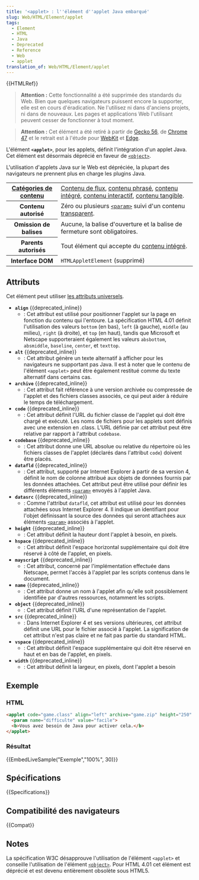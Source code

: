 ```yaml
---
title: '<applet> : l''élément d''applet Java embarqué'
slug: Web/HTML/Element/applet
tags:
  - Element
  - HTML
  - Java
  - Deprecated
  - Reference
  - Web
  - applet
translation_of: Web/HTML/Element/applet
---
```

{{HTMLRef}}

> **Attention :** Cette fonctionnalité a été supprimée des standards du Web. Bien que quelques navigateurs puissent encore la supporter, elle est en cours d'éradication. Ne l'utilisez ni dans d'anciens projets, ni dans de nouveaux. Les pages et applications Web l'utilisant peuvent cesser de fonctionner à tout moment.

> **Attention :** Cet élément a été retiré à partir de [Gecko 56](https://bugzilla.mozilla.org/show_bug.cgi?id=1279218), de [Chrome 47](https://bugs.chromium.org/p/chromium/issues/detail?id=470301) et le retrait est à l'étude pour [WebKit](https://bugs.webkit.org/show_bug.cgi?id=157926) et [Edge](https://developer.microsoft.com/fr/microsoft-edge/platform/issues/11946645/).

L'élément **`<applet>`**, pour les applets, définit l'intégration d'un applet Java. Cet élément est désormais déprécié en faveur de [`<object>`](/fr/docs/Web/HTML/Element/object).

L'utilisation d'applets Java sur le Web est dépréciée, la plupart des navigateurs ne prennent plus en charge les plugins Java.

<table class="properties">
  <tbody>
    <tr>
      <th scope="row">
        <a href="/fr/docs/Web/Guide/HTML/Content_categories"
          >Catégories de contenu</a
        >
      </th>
      <td>
        <a href="/fr/docs/Web/Guide/HTML/Content_categories#flow_content"
          >Contenu de flux</a
        >,
        <a href="/fr/docs/Web/Guide/HTML/Content_categories#phrasing_content"
          >contenu phrasé</a
        >,
        <a href="/fr/docs/Web/Guide/HTML/Content_categories#embedded_content"
          >contenu intégré</a
        >,
        <a href="/fr/docs/Web/Guide/HTML/Content_categories#interactive_content"
          >contenu interactif</a
        >,
        <a href="/fr/docs/Web/Guide/HTML/Content_categories#palpable_content"
          >contenu tangible</a
        >.
      </td>
    </tr>
    <tr>
      <th scope="row">Contenu autorisé</th>
      <td>
        Zéro ou plusieurs
        <a href="/fr/docs/Web/HTML/Element/param"><code>&#x3C;param></code></a>
        suivi d'un contenu
        <a
          href="/fr/docs/Web/Guide/HTML/Content_categories#transparent_content_model"
          >transparent</a
        >.
      </td>
    </tr>
    <tr>
      <th scope="row">Omission de balises</th>
      <td>
        Aucune, la balise d'ouverture et la balise de fermeture sont
        obligatoires.
      </td>
    </tr>
    <tr>
      <th scope="row">Parents autorisés</th>
      <td>
        Tout élément qui accepte du
        <a href="/fr/docs/Web/Guide/HTML/Content_categories#embedded_content"
          >contenu intégré</a
        >.
      </td>
    </tr>
    <tr>
      <th scope="row">Interface DOM</th>
      <td><code>HTMLAppletElement</code> (supprimé)</td>
    </tr>
  </tbody>
</table>

## Attributs

Cet élément peut utiliser [les attributs universels](/fr/docs/Web/HTML/Global_attributes).

- **`align`** {{deprecated_inline}}
  - : Cet attribut est utilisé pour positionner l'applet sur la page en fonction du contenu qui l'entoure. La spécification HTML 4.01 définit l'utilisation des valeurs `bottom` (en bas), `left` (à gauche), `middle` (au milieu), `right` (à droite), et `top` (en haut), tandis que Microsoft et Netscape supporteraient également les valeurs `absbottom`, `absmiddle`, `baseline`, `center`, et `texttop`.
- **`alt`** {{deprecated_inline}}
  - : Cet attribut génère un texte alternatif à afficher pour les navigateurs ne supportant pas Java. Il est à noter que le contenu de l'élément `<applet>` peut être également restitué comme du texte alternatif dans certains cas.
- **`archive`** {{deprecated_inline}}
  - : Cet attribut fait référence à une version archivée ou compressée de l'applet et des fichiers classes associés, ce qui peut aider à réduire le temps de téléchargement.
- **`code`** {{deprecated_inline}}
  - : Cet attribut définit l'URL du fichier classe de l'applet qui doit être chargé et exécuté. Les noms de fichiers pour les applets sont définis avec une extension en .class. L'URL définie par cet attribut peut être relative par rapport à l'attribut `codebase`.
- **`codebase`** {{deprecated_inline}}
  - : Cet attribut donne une URL absolue ou relative du répertoire où les fichiers classes de l'applet (déclarés dans l'attribut `code`) doivent être placés.
- **`datafld`** {{deprecated_inline}}
  - : Cet attribut, supporté par Internet Explorer à partir de sa version 4, définit le nom de colonne attribué aux objets de données fournis par les données attachées. Cet attribut peut être utilisé pour définir les différents éléments [`<param>`](/fr/docs/Web/HTML/Element/param) envoyés à l'applet Java.
- **`datasrc`** {{deprecated_inline}}
  - : Comme l'attribut `datafld`, cet attribut est utilisé pour les données attachées sous Internet Explorer 4. Il indique un identifiant pour l'objet définissant la source des données qui seront attachées aux éléments [`<param>`](/fr/docs/Web/HTML/Element/param) associés à l'applet.
- **`height`** {{deprecated_inline}}
  - : Cet attribut définit la hauteur dont l'applet à besoin, en pixels.
- **`hspace`** {{deprecated_inline}}
  - : Cet attribut définit l'espace horizontal supplémentaire qui doit être réservé à côté de l'applet, en pixels.
- **`mayscript`** {{deprecated_inline}}
  - : Cet attribut, concerné par l'implémentation effectuée dans Netscape, permet l'accès à l'applet par les scripts contenus dans le document.
- **`name`** {{deprecated_inline}}
  - : Cet attribut donne un nom à l'applet afin qu'elle soit possiblement identifiée par d'autres ressources, notamment les scripts.
- **`object`** {{deprecated_inline}}
  - : Cet attribut définit l'URL d'une représentation de l'applet.
- **`src`** {{deprecated_inline}}
  - : Dans Internet Explorer 4 et ses versions ultérieures, cet attribut définit une URL pour le fichier associé à l'applet. La signification de cet attribut n'est pas claire et ne fait pas partie du standard HTML.
- **`vspace`** {{deprecated_inline}}
  - : Cet attribut définit l'espace supplémentaire qui doit être réservé en haut et en bas de l'applet, en pixels.
- **`width`** {{deprecated_inline}}
  - : Cet attribut définit la largeur, en pixels, dont l'applet a besoin

## Exemple

### HTML

```html
<applet code="game.class" align="left" archive="game.zip" height="250" width="350">
  <param name="difficulte" value="facile">
  <b>Vous avez besoin de Java pour activer cela.</b>
</applet>
```

### Résultat

{{EmbedLiveSample("Exemple","100%", 30)}}

## Spécifications

{{Specifications}}

## Compatibilité des navigateurs

{{Compat}}

## Notes

La spécification W3C désapprouve l'utilisation de l'élément `<applet>` et conseille l'utilisation de l'élément [`<object>`](/fr/docs/Web/HTML/Element/object). Pour HTML 4.01 cet élément est déprécié et est devenu entièrement obsolète sous HTML5.
